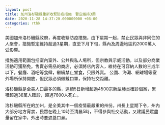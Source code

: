 ```yaml
---
layout: post
title: 加州洛杉磯縣重新收緊防疫措施　暫定維持3周
date: 2020-11-28 14:37:20.000000000 +08:00
categories: rthk
---
```


美國加州洛杉磯縣政府，再度收緊防疫措施，由下星期一起，禁止民眾與非同住的人聚會，措施暫定維持超過3星期，直至下月下旬，縣內及周邊地區約2000萬人受影響。

措施適用範圍包括室內室外、公共與私人場所，但宗教與示威活動，以及部分商業活動可獲豁免。售賣必需品的商店，必須將店內客人，維持在可容納人數的三成半以下。餐廳、酒吧等食肆，繼續禁止堂食，只限外賣。 公園、海灘、網球場等室外場所保持開放，但民眾必須佩戴口罩，保持社交距離。

洛杉磯縣是全美人口最多的縣，連續5日新增超過4500宗新型肺炎確診個案，累積超過38萬人確診，超過7600人死亡。

洛杉磯縣所在的加州，是全美其中一個疫情最嚴重的州份。州長上星期下令，州內大部分地方宵禁，民眾在晚上10時至清晨5時，不得參與社交活動，又建議民眾盡量留在家中，外出時要遮蓋口鼻。
